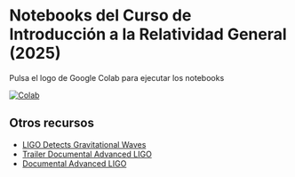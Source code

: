 # Notebooks del Curso de Introducción a la Relatividad General (2025)

Pulsa el logo de Google Colab para ejecutar los notebooks

[![Colab](https://colab.research.google.com/assets/colab-badge.svg)](https://colab.research.google.com/github/inaki-ortizdelandaluce/relatividad-general-2025/blob/main)

## Otros recursos

* [LIGO Detects Gravitational Waves](https://www.youtube.com/watch?v=B4XzLDM3Py8)
* [Trailer Documental Advanced LIGO](https://www.youtube.com/watch?v=dX4vCNi544w)
* [Documental Advanced LIGO](https://www.youtube.com/watch?v=nGZnYU6tBqI)

